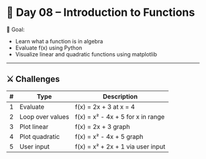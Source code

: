 # 📘 Day 08 – Introduction to Functions

🎯 Goal:
- Learn what a function is in algebra
- Evaluate f(x) using Python
- Visualize linear and quadratic functions using matplotlib

---

## ⚔️ Challenges

| # | Type             | Description                         |
|---|------------------|-------------------------------------|
| 1 | Evaluate         | f(x) = 2x + 3 at x = 4              |
| 2 | Loop over values | f(x) = x² - 4x + 5 for x in range   |
| 3 | Plot linear      | f(x) = 2x + 3 graph                 |
| 4 | Plot quadratic   | f(x) = x² - 4x + 5 graph            |
| 5 | User input       | f(x) = x² + 2x + 1 via user input   |